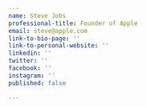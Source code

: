 ```yaml
---
name: Steve Jobs
professional-title: Founder of Apple
email: steve@apple.com
link-to-bio-page: ''
link-to-personal-website: ''
linkedin: ''
twitter: ''
facebook: ''
instagram: ''
published: false

---
```

